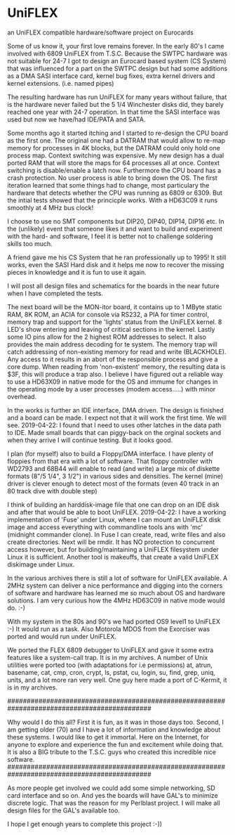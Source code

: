 # UniFLEX
an UniFLEX  compatible hardware/software project on Eurocards

Some of us know it, your first love remains forever. In the early 80's I came involved with 6809 UniFLEX from T.S.C. Because
the SWTPC hardware was not suitable for 24-7 I got to design an Eurocard based system (CS System) that was influenced for a part on the SWTPC design but had some additions as a DMA SASI interface card, kernel bug fixes, extra kernel drivers and kernel extensions. (i.e. named pipes)

The resulting hardware has run UniFLEX for many years without failure, that is the hardware never failed but the 5 1/4 Winchester disks did, they barely reached one year with 24-7 operation.
In that time the SASI interface was used but now we have/had IDE/PATA and SATA.

Some months ago it started itching and I started to re-design the CPU board as the first one. The original one had a DATRAM that would allow to re-map memory for processes in 4K blocks, but the DATRAM could only hold one process map. Context switching was
expensive. My new design has a dual ported RAM that will store the maps for 64 processes all at once. Context switching is disable/enable a latch now. Furthermore the CPU board has a crash protection. No user process is able to bring down the OS.
The first iteration learned that some things had to change, most particulary the hardware that detects whether the CPU was running as 6809 or 6309. But the intial tests showed that the princicple works. With a HD63C09 it runs smoothly at 4 MHz bus clock!

I choose to use no SMT components but DIP20, DIP40, DIP14, DIP16 etc. In the (unlikely) event that someone likes it and want to 
build and experiment with the hard- and software, I feel it is better not to challenge soldering skills too much.

A friend gave me his CS System that he ran professionally up to 1995! It still works, even the SASI Hard disk and it helps me now to recover the missing pieces in knowledge and it is fun to use it again.

I will post all design files and schematics for the boards in the near future when I have completed the tests. 

The next board will be the MON-itor board, it contains up to 1 MByte static RAM, 8K ROM, an ACIA for console via RS232, a PIA for timer control, memory trap and support for the 'lights' status from the UniFLEX kernel. 8 LED's show entering and leaving of critical sections in the kernel. Lastly some IO pins allow for the 2 highest ROM addresses to select. It also provides the main address decoding for te system. The memory trap will catch addressing of non-existing memory for read and write (BLACKHOLE). Any access to it results in an abort of the responsible process and give a core dump. When reading from 'non-existent' memory, the resulting data is $3F, this will produce a trap also. I believe I have figured out a reliable way to use a HD63X09 in native mode for the OS and immume for changes in the operating mode by a user processes (modem access.....) with minor overhead.

In the works is further an IDE interface, DMA driven. The design is finished and a board can be made. I expect not that it will
work the first time. We will see. 2019-04-22: I found that I need to uses other latches in the data path to IDE. Made small
boards that can piggy-back on the orginal sockets and when they arrive I will continue testing. But it looks good.

I plan (for myself) also to build a Floppy/DMA interface. I have plenty of floppies from that era with a lot of software.
That floppy controller with WD2793 and 68B44 will enable to read (and write) a large mix of diskette formats (8"/5 1/4", 3 1/2")
in various sides and densities. The kernel (mine) driver is clever enough to detect most of the formats (even 40 track in an 80 track dive with double step)

I think of building an harddisk-image file that one can drop on an IDE disk and after that would be able to boot UniFLEX.
2019-04-22: I have a working implementation of 'Fuse' under Linux, where I can mount an UniFLEX disk image and access everything with commandline tools ans with 'mc' (midnight commander clone). In Fuse I can create, read, write files and also create directories. Next will be rmdir. It has NO protection to concurrent access however, but for building/maintaining a UniFLEX filesystem under Linux it is sufficient. Another tool is makeuffs, that create a valid UniFLEX diskimage under Linux.

In the various archives there is still a lot of software for UniFLEX available. A 2MHz system can deliver a nice performance and digging into the corners of software and hardware has learned me so much about OS and hardware solutions.
I am very curious how the 4MHz HD63C09 in native mode would do. :-)

With my system in the 80s and 90's we had ported OS9 level1 to UniFLEX :-) It would run as a task. Also Motorola MDOS from the Exorciser was ported and would run under UniFLEX.

We ported the FLEX 6809 debugger to UniFLEX and gave it some extra features like a system-call trap. It is in my archives.
A number of Unix utilities were ported too (with adaptations for i.e permissions) at, atrun, basename, cat, cmp, cron, crypt, ls, pstat, cu, login, su, find, grep, uniq, units, and a lot more ran very well. One guy here made a port of C-Kermit, it is in my archives.

#############################################################################################

Why would I do this all? First it is fun, as it was in those days too. Second, I am getting older (70) and I have a lot of information and knowledge about these systems. I would like to get it immortal. Here on the Internet, for anyone to explore and experience the fun and excitement while doing that. It is also a BIG tribute to the T.S.C. guys who created this incredible nice
software.
#############################################################################################

As more people get involved we could add some simple networking, SD card interface and so on. And yes the boards will have GAL's to minimize discrete logic. That was the reason for my Perlblast project. I will make all design files for the GAL's available too.

I hope I get enough years to complete this project :-))



